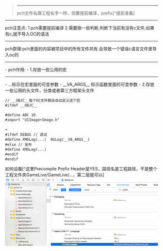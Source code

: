 ><hr>
>pch文件名跟工程名字一样，但要提前编译，prefix[^提前准备]
***
pch注意点: 1.pch需要提前编译  2.需要做一些判断,判断下当前有没有c文件,如果有c,就不导入OC的语法
<hr>
pch原理:pch里面的内容被项目中的所有文件共有.会导致一个错误c语言文件里导入oc的
<hr>
- pch作用:
 - 1.存放一些公用的宏
 <hr>
   -  ...标示在宏里面的可变参数
   -  __VA_ARGS__ 标示函数里面的可变参数
 - 2.存放一些公用的头文件，分类或者第三方框架头文件  
 
```
// __OBJC__每个OC文件都会自动定义这个宏
#ifdef __OBJC__

#define ABC 10
#import "UIImage+Image.h"

≈
#ifdef DEBUG // 调试
#define XMGLog(...)  NSLog(__VA_ARGS__)
#else // 发布
#define XMGLog(...)
#endif
#endif
```


 
 如何设置[^这里Precompile Prefix Header是YES，路径名是工程路径，不是整个工程文件夹GameLive/GameLive/...，第二层就可以]
![](/assets/pch文件文件路径设置生效.png)